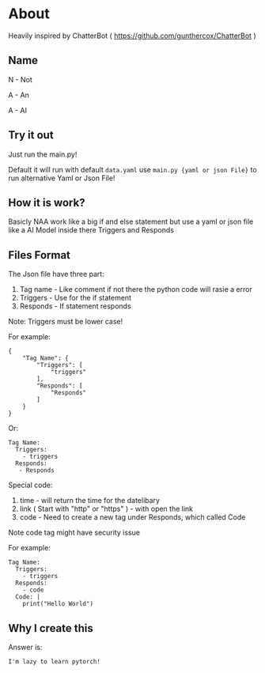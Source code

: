 # About

Heavily inspired by ChatterBot ( https://github.com/gunthercox/ChatterBot )

## Name

N - Not

A - An

A - AI

## Try it out

Just run the main.py!

Default it will run with default `data.yaml` use `main.py {yaml or json File}` to run alternative Yaml or Json File!

## How it is work?

Basicly NAA work like a big if and else statement but use a yaml or json file like a AI Model inside there Triggers and Responds

## Files Format

The Json file have three part: 

1. Tag name - Like comment if not there the python code will rasie a error
2. Triggers - Use for the if statement
3. Responds - If statement responds

Note:
Triggers must be lower case!

For example:

    {
        "Tag Name": {
            "Triggers": [
                "triggers"
            ],
            "Responds": [
                "Responds"
            ]
        }
    }

Or:

    Tag Name:
      Triggers:
        - triggers
      Responds:
       - Responds

Special code:
1. time - will return the time for the datelibary
2. link ( Start with "http" or "https" ) - with open the link
3. code - Need to create a new tag under Responds, which called Code

Note code tag might have security issue

For example:

    Tag Name:
      Triggers:
        - triggers
      Responds:
        - code
      Code: |
        print("Hello World")

## Why I create this

Answer is:

    I'm lazy to learn pytorch!
